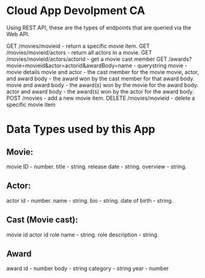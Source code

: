 # Cloud App Devolpment CA

Using REST API, these are the types of endpoints that are queried via the Web API.

GET /movies/movieid - return a specific movie item.
GET /movies/movieid/actors - return all actors in a movie.
GET /movies/movieid/actors/actorid - get a movie cast member
GET /awards?movie=movieid&actor=actorid&awardBody=name - querystring
movie - movie details 
movie and actor - the cast member for the movie
movie, actor, and award body - the award won by the cast member for that award body.
movie and award body - the award(s) won by the movie for the award body.
actor and award body - the award(s) won by the actor for the award body.
POST /movies - add a new movie item.
DELETE /movies/movieid - delete a specific movie item

# Data Types used by this App

## Movie:
movie ID - number.
title - string.
release date - string.
overview - string.
## Actor:
actor id - number.
name - string.
bio - string.
date of birth - string.
## Cast (Movie cast):
movie id
actor id
role name - string.
role description - string.
## Award 
award id - number 
body - string
category - string
year - number
